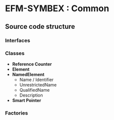 # EFM-SYMBEX : Common

## Source code structure

### Interfaces

### Classes
* **Reference Counter**
* **Element**
* **NamedElement**
	- Name / Identifier
	- UnrestrictedName
	- QualifiedName
	- Description
* **Smart Pointer**


### Factories
